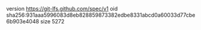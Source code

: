 version https://git-lfs.github.com/spec/v1
oid sha256:931aaa5996083d8eb828859873382edbe8331abcd0a60033d77cbe6b903e4048
size 5272
